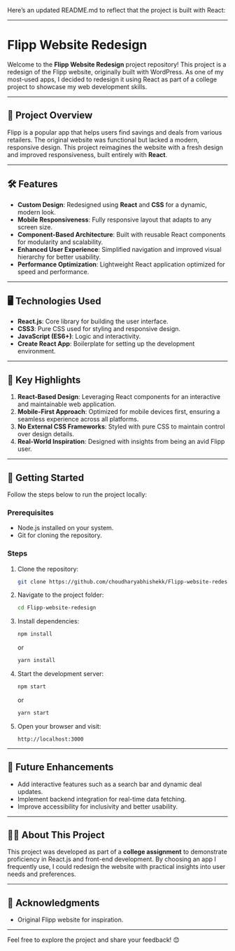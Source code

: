 Here’s an updated README.md to reflect that the project is built with React:

---

# Flipp Website Redesign

Welcome to the **Flipp Website Redesign** project repository! This project is a redesign of the Flipp website, originally built with WordPress. As one of my most-used apps, I decided to redesign it using React as part of a college project to showcase my web development skills.

---

## 📜 Project Overview

Flipp is a popular app that helps users find savings and deals from various retailers. The original website was functional but lacked a modern, responsive design. This project reimagines the website with a fresh design and improved responsiveness, built entirely with **React**.

---

## 🛠️ Features

- **Custom Design**: Redesigned using **React** and **CSS** for a dynamic, modern look.
- **Mobile Responsiveness**: Fully responsive layout that adapts to any screen size.
- **Component-Based Architecture**: Built with reusable React components for modularity and scalability.
- **Enhanced User Experience**: Simplified navigation and improved visual hierarchy for better usability.
- **Performance Optimization**: Lightweight React application optimized for speed and performance.

---

## 🖥️ Technologies Used

- **React.js**: Core library for building the user interface.
- **CSS3**: Pure CSS used for styling and responsive design.
- **JavaScript (ES6+)**: Logic and interactivity.
- **Create React App**: Boilerplate for setting up the development environment.

---

## 🌟 Key Highlights

1. **React-Based Design**: Leveraging React components for an interactive and maintainable web application.
2. **Mobile-First Approach**: Optimized for mobile devices first, ensuring a seamless experience across all platforms.
3. **No External CSS Frameworks**: Styled with pure CSS to maintain control over design details.
4. **Real-World Inspiration**: Designed with insights from being an avid Flipp user.

---

## 🚀 Getting Started

Follow the steps below to run the project locally:

### Prerequisites

- Node.js installed on your system.
- Git for cloning the repository.

### Steps

1. Clone the repository:
   ```bash
   git clone https://github.com/choudharyabhishekk/Flipp-website-redesign.git
   ```
2. Navigate to the project folder:
   ```bash
   cd Flipp-website-redesign
   ```
3. Install dependencies:
   ```bash
   npm install
   ```
   or
   ```bash
   yarn install
   ```
4. Start the development server:
   ```bash
   npm start
   ```
   or
   ```bash
   yarn start
   ```
5. Open your browser and visit:
   ```
   http://localhost:3000
   ```

---

## 📝 Future Enhancements

- Add interactive features such as a search bar and dynamic deal updates.
- Implement backend integration for real-time data fetching.
- Improve accessibility for inclusivity and better usability.

---

## 🧑‍🎓 About This Project

This project was developed as part of a **college assignment** to demonstrate proficiency in React.js and front-end development. By choosing an app I frequently use, I could redesign the website with practical insights into user needs and preferences.

---

## 🙌 Acknowledgments

- Original Flipp website for inspiration.

---

Feel free to explore the project and share your feedback! 😊
